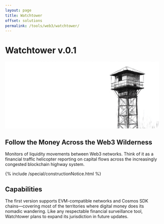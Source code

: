 ```yaml
---
layout: page
title: Watchtower
offset: solutions
permalink: /tools/web3/watchtower/
---
```


# Watchtower v.0.1

![](/assets/img/newsroom/2025/watchtower.jpg)

## Follow the Money Across the Web3 Wilderness

Monitors of liquidity movements between Web3 networks. Think of it as a financial traffic helicopter reporting on capital flows across the increasingly congested blockchain highway system.

<div class="Space">{% include /special/constructionNotice.html %}</div>

## Capabilities

The first version supports EVM-compatible networks and Cosmos SDK chains—covering most of the territories where digital money does its nomadic wandering. Like any respectable financial surveillance tool, Watchtower plans to expand its jurisdiction in future updates.